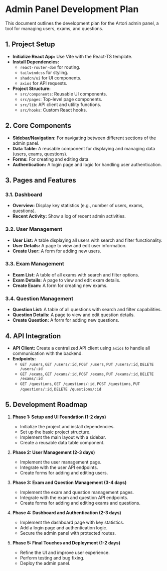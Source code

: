 # Admin Panel Development Plan

This document outlines the development plan for the Artori admin panel, a tool for managing users, exams, and questions.

## 1. Project Setup

- **Initialize React App:** Use Vite with the React-TS template.
- **Install Dependencies:**
  - `react-router-dom` for routing.
  - `tailwindcss` for styling.
  - `shadcn/ui` for UI components.
  - `axios` for API requests.
- **Project Structure:**
  - `src/components`: Reusable UI components.
  - `src/pages`: Top-level page components.
  - `src/lib`: API client and utility functions.
  - `src/hooks`: Custom React hooks.

## 2. Core Components

- **Sidebar/Navigation:** For navigating between different sections of the admin panel.
- **Data Table:** A reusable component for displaying and managing data (users, exams, questions).
- **Forms:** For creating and editing data.
- **Authentication:** A login page and logic for handling user authentication.

## 3. Pages and Features

### 3.1. Dashboard

- **Overview:** Display key statistics (e.g., number of users, exams, questions).
- **Recent Activity:** Show a log of recent admin activities.

### 3.2. User Management

- **User List:** A table displaying all users with search and filter functionality.
- **User Details:** A page to view and edit user information.
- **Create User:** A form for adding new users.

### 3.3. Exam Management

- **Exam List:** A table of all exams with search and filter options.
- **Exam Details:** A page to view and edit exam details.
- **Create Exam:** A form for creating new exams.

### 3.4. Question Management

- **Question List:** A table of all questions with search and filter capabilities.
- **Question Details:** A page to view and edit question details.
- **Create Question:** A form for adding new questions.

## 4. API Integration

- **API Client:** Create a centralized API client using `axios` to handle all communication with the backend.
- **Endpoints:**
  - `GET /users`, `GET /users/:id`, `POST /users`, `PUT /users/:id`, `DELETE /users/:id`
  - `GET /exams`, `GET /exams/:id`, `POST /exams`, `PUT /exams/:id`, `DELETE /exams/:id`
  - `GET /questions`, `GET /questions/:id`, `POST /questions`, `PUT /questions/:id`, `DELETE /questions/:id`

## 5. Development Roadmap

1.  **Phase 1: Setup and UI Foundation (1-2 days)**

    - Initialize the project and install dependencies.
    - Set up the basic project structure.
    - Implement the main layout with a sidebar.
    - Create a reusable data table component.

2.  **Phase 2: User Management (2-3 days)**

    - Implement the user management page.
    - Integrate with the user API endpoints.
    - Create forms for adding and editing users.

3.  **Phase 3: Exam and Question Management (3-4 days)**

    - Implement the exam and question management pages.
    - Integrate with the exam and question API endpoints.
    - Create forms for adding and editing exams and questions.

4.  **Phase 4: Dashboard and Authentication (2-3 days)**

    - Implement the dashboard page with key statistics.
    - Add a login page and authentication logic.
    - Secure the admin panel with protected routes.

5.  **Phase 5: Final Touches and Deployment (1-2 days)**
    - Refine the UI and improve user experience.
    - Perform testing and bug fixing.
    - Deploy the admin panel.
